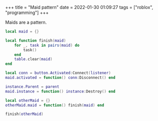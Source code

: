 +++
title = "Maid pattern"
date = 2022-01-30 01:09:27
tags = ["roblox", "programming"]
+++

Maids are a pattern.

```lua
local maid = {}

local function finish(maid)
	for _, task in pairs(maid) do
		task()
	end
	table.clear(maid)
end

local conn = button.Activated:Connect(listener)
maid.activated = function() conn:Disconnect() end

instance.Parent = parent
maid.instance = function() instance:Destroy() end

local otherMaid = {}
otherMaid.maid = function() finish(maid) end

finish(otherMaid)
```
